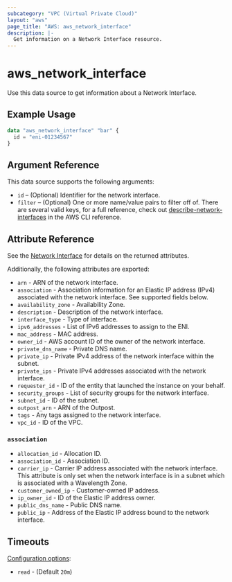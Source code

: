```yaml
---
subcategory: "VPC (Virtual Private Cloud)"
layout: "aws"
page_title: "AWS: aws_network_interface"
description: |-
  Get information on a Network Interface resource.
---
```


# aws_network_interface

Use this data source to get information about a Network Interface.

## Example Usage

```terraform
data "aws_network_interface" "bar" {
  id = "eni-01234567"
}
```

## Argument Reference

This data source supports the following arguments:

* `id` – (Optional) Identifier for the network interface.
* `filter` – (Optional) One or more name/value pairs to filter off of. There are several valid keys, for a full reference, check out [describe-network-interfaces](https://docs.aws.amazon.com/cli/latest/reference/ec2/describe-network-interfaces.html) in the AWS CLI reference.

## Attribute Reference

See the [Network Interface](/docs/providers/aws/r/network_interface.html) for details on the returned attributes.

Additionally, the following attributes are exported:

* `arn` - ARN of the network interface.
* `association` - Association information for an Elastic IP address (IPv4) associated with the network interface. See supported fields below.
* `availability_zone` - Availability Zone.
* `description` - Description of the network interface.
* `interface_type` - Type of interface.
* `ipv6_addresses` - List of IPv6 addresses to assign to the ENI.
* `mac_address` - MAC address.
* `owner_id` - AWS account ID of the owner of the network interface.
* `private_dns_name` - Private DNS name.
* `private_ip` - Private IPv4 address of the network interface within the subnet.
* `private_ips` - Private IPv4 addresses associated with the network interface.
* `requester_id` - ID of the entity that launched the instance on your behalf.
* `security_groups` - List of security groups for the network interface.
* `subnet_id` - ID of the subnet.
* `outpost_arn` - ARN of the Outpost.
* `tags` - Any tags assigned to the network interface.
* `vpc_id` - ID of the VPC.

### `association`

* `allocation_id` - Allocation ID.
* `association_id` - Association ID.
* `carrier_ip` - Carrier IP address associated with the network interface. This attribute is only set when the network interface is in a subnet which is associated with a Wavelength Zone.
* `customer_owned_ip` - Customer-owned IP address.
* `ip_owner_id` - ID of the Elastic IP address owner.
* `public_dns_name` - Public DNS name.
* `public_ip` - Address of the Elastic IP address bound to the network interface.

## Timeouts

[Configuration options](https://developer.hashicorp.com/terraform/language/resources/syntax#operation-timeouts):

- `read` - (Default `20m`)
